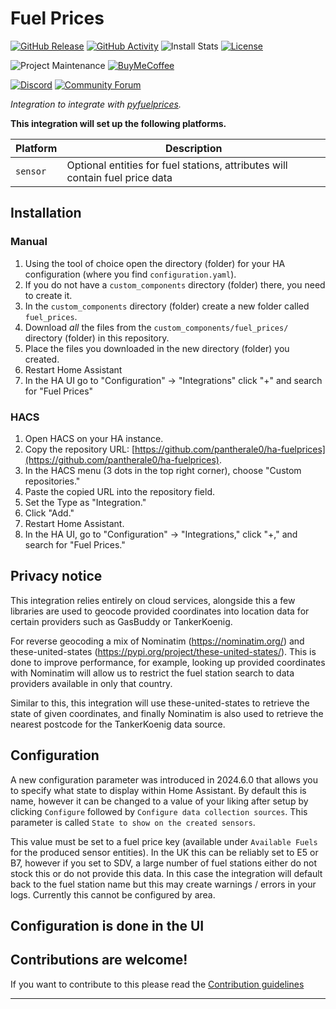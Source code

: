 # Fuel Prices

[![GitHub Release][releases-shield]][releases]
[![GitHub Activity][commits-shield]][commits]
![Install Stats][stats]
[![License][license-shield]](LICENSE)

![Project Maintenance][maintenance-shield]
[![BuyMeCoffee][buymecoffeebadge]][buymecoffee]

[![Discord][discord-shield]][discord]
[![Community Forum][forum-shield]][forum]

_Integration to integrate with [pyfuelprices][pyfuelprices]._

**This integration will set up the following platforms.**

| Platform | Description                                                                  |
| -------- | ---------------------------------------------------------------------------- |
| `sensor` | Optional entities for fuel stations, attributes will contain fuel price data |

## Installation

### Manual

1. Using the tool of choice open the directory (folder) for your HA configuration (where you find `configuration.yaml`).
1. If you do not have a `custom_components` directory (folder) there, you need to create it.
1. In the `custom_components` directory (folder) create a new folder called `fuel_prices`.
1. Download _all_ the files from the `custom_components/fuel_prices/` directory (folder) in this repository.
1. Place the files you downloaded in the new directory (folder) you created.
1. Restart Home Assistant
1. In the HA UI go to "Configuration" -> "Integrations" click "+" and search for "Fuel Prices"

### HACS

1. Open HACS on your HA instance.
1. Copy the repository URL: [https://github.com/pantherale0/ha-fuelprices](https://github.com/pantherale0/ha-fuelprices).
1. In the HACS menu (3 dots in the top right corner), choose "Custom repositories."
1. Paste the copied URL into the repository field.
1. Set the Type as "Integration."
1. Click "Add."
1. Restart Home Assistant.
1. In the HA UI, go to "Configuration" -> "Integrations," click "+," and search for "Fuel Prices."

## Privacy notice

This integration relies entirely on cloud services, alongside this a few libraries are used to geocode provided coordinates into location data for certain providers such as GasBuddy or TankerKoenig.

For reverse geocoding a mix of Nominatim (https://nominatim.org/) and these-united-states (https://pypi.org/project/these-united-states/). This is done to improve performance, for example, looking up provided coordinates with Nominatim will allow us to restrict the fuel station search to data providers available in only that country.

Similar to this, this integration will use these-united-states to retrieve the state of given coordinates, and finally Nominatim is also used to retrieve the nearest postcode for the TankerKoenig data source.

## Configuration

A new configuration parameter was introduced in 2024.6.0 that allows you to specify what state to display within Home Assistant. By default this is name, however it can be changed to a value of your liking after setup by clicking `Configure` followed by `Configure data collection sources`. This parameter is called `State to show on the created sensors`.

This value must be set to a fuel price key (available under `Available Fuels` for the produced sensor entities). In the UK this can be reliably set to E5 or B7, however if you set to SDV, a large number of fuel stations either do not stock this or do not provide this data. In this case the integration will default back to the fuel station name but this may create warnings / errors in your logs. Currently this cannot be configured by area.

## Configuration is done in the UI

<!---->

## Contributions are welcome!

If you want to contribute to this please read the [Contribution guidelines](CONTRIBUTING.md)

---

[pyfuelprices]: https://github.com/pantherale0/pyfuelprices
[buymecoffee]: https://www.buymeacoffee.com/pantherale0
[buymecoffeebadge]: https://img.shields.io/badge/buy%20me%20a%20coffee-donate-yellow.svg?style=for-the-badge
[commits-shield]: https://img.shields.io/github/commit-activity/y/pantherale0/ha-fuelprices.svg?style=for-the-badge
[stats]: https://img.shields.io/badge/dynamic/json?color=41BDF5&logo=home-assistant&label=integration%20usage&suffix=%20installs&cacheSeconds=15600&url=https://analytics.home-assistant.io/custom_integrations.json&query=$.fuel_prices.total&style=for-the-badge
[commits]: https://github.com/pantherale0/ha-fuelprices/commits/main
[discord]: https://discord.gg/Qa5fW2R
[discord-shield]: https://img.shields.io/discord/330944238910963714.svg?style=for-the-badge
[exampleimg]: example.png
[forum-shield]: https://img.shields.io/badge/community-forum-brightgreen.svg?style=for-the-badge
[forum]: https://community.home-assistant.io/
[license-shield]: https://img.shields.io/github/license/pantherale0/ha-fuelprices.svg?style=for-the-badge
[maintenance-shield]: https://img.shields.io/badge/maintainer-%40pantherale0-blue.svg?style=for-the-badge
[releases-shield]: https://img.shields.io/github/release/pantherale0/ha-fuelprices.svg?style=for-the-badge
[releases]: https://github.com/pantherale0/ha-fuelprices/releases
